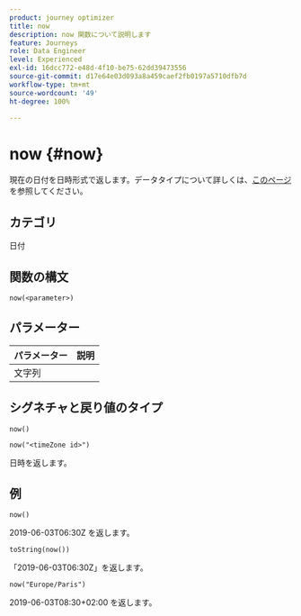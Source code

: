 ```yaml
---
product: journey optimizer
title: now
description: now 関数について説明します
feature: Journeys
role: Data Engineer
level: Experienced
exl-id: 16dcc772-e48d-4f10-be75-62dd39473556
source-git-commit: d17e64e03d093a8a459caef2fb0197a5710dfb7d
workflow-type: tm+mt
source-wordcount: '49'
ht-degree: 100%

---
```


# now {#now}

現在の日付を日時形式で返します。データタイプについて詳しくは、[このページ](../expression/data-types.md)を参照してください。

## カテゴリ

日付

## 関数の構文

`now(<parameter>)`

## パラメーター

| パラメーター | 説明 |
|--- |--- |
| 文字列 |  |

## シグネチャと戻り値のタイプ

`now()`

`now("<timeZone id>")`

日時を返します。

## 例

`now()`

2019-06-03T06:30Z を返します。

`toString(now())`

「2019-06-03T06:30Z」を返します。

`now("Europe/Paris")`

2019-06-03T08:30+02:00 を返します。
